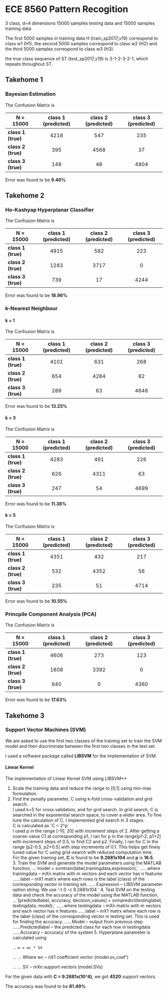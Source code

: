 # ECE 8560 Pattern Recogition

3 class, d=4 dimensions 15000 samples testing data and 15000 samples training data

The first 5000 samples in training data H (train_sp2017_v19) correspond to class w1 (H1), the second 5000 samples correspond to class w2 (H2) and the third 5000 samples correspond to class w3 (H3).

the true class sequence of ST (test_sp2017_v19) is 3-1-2-3-2-1, which repeats throughout ST.

## Takehome 1
### Bayesian Estimation

The Confusion Matrix is

| N = 15000           | class 1 (predicted)  | class 2 (predicted)  | class 3 (predicted)  |
| ------------------- |:--------------------:|:--------------------:|:--------------------:|
| **class 1 (true)**  | 4218                 | 547                  | 235                  |
| **class 2 (true)**  | 395                  | 4568                 | 37                   |
| **class 3 (true)**  | 148                  | 48                   | 4804                 | 

Error was found to be **9.40%**

## Takehome 2
### Ho-Kashyap Hyperplanar Classifier

The Confusion Matrix is

| N = 15000           | class 1 (predicted)  | class 2 (predicted)  | class 3 (predicted)  |
| ------------------- |:--------------------:|:--------------------:|:--------------------:|
| **class 1 (true)**  | 4915                 | 582                  | 223                  |
| **class 2 (true)**  | 1283                 | 3717                 | 0                    |
| **class 3 (true)**  | 739                  | 17                   | 4244                 | 

Error was found to be **18.96%**

### k-Nearest Neighbour

#### k = 1

The Confusion Matrix is

| N = 15000           | class 1 (predicted)  | class 2 (predicted)  | class 3 (predicted)  |
| ------------------- |:--------------------:|:--------------------:|:--------------------:|
| **class 1 (true)**  | 4101                 | 631                  | 268                  |
| **class 2 (true)**  | 654                  | 4284                 | 82                   |
| **class 3 (true)**  | 289                  | 63                   | 4648                 | 

Error was found to be **13.25%**

#### k = 3

The Confusion Matrix is

| N = 15000           | class 1 (predicted)  | class 2 (predicted)  | class 3 (predicted)  |
| ------------------- |:--------------------:|:--------------------:|:--------------------:|
| **class 1 (true)**  | 4283                 | 491                  | 226                  |
| **class 2 (true)**  | 626                  | 4311                 | 63                   |
| **class 3 (true)**  | 247                  | 54                   | 4699                 | 

Error was found to be **11.38%**

#### k = 5

The Confusion Matrix is

| N = 15000           | class 1 (predicted)  | class 2 (predicted)  | class 3 (predicted)  |
| ------------------- |:--------------------:|:--------------------:|:--------------------:|
| **class 1 (true)**  | 4351                 | 432                  | 217                  |
| **class 2 (true)**  | 532                  | 4352                 | 56                   |
| **class 3 (true)**  | 235                  | 51                   | 4714                 | 

Error was found to be **10.55%**


### Princpile Component Analysis (PCA)

The Confusion Matrix is

| N = 15000           | class 1 (predicted)  | class 2 (predicted)  | class 3 (predicted)  |
| ------------------- |:--------------------:|:--------------------:|:--------------------:|
| **class 1 (true)**  | 4606                 | 273                  | 123                  |
| **class 2 (true)**  | 1608                 | 3392                 | 0                    |
| **class 3 (true)**  | 640                  | 0                    | 4360                 | 

Error was found to be **17.63%**


## Takehome 3
### Support Vector Machines (SVM)
We are asked to use the first two classes of the training set to train the SVM model and then discriminate between the first two classes in the test set.

I used a software package called **LIBSVM** for the implementation of SVM.

#### Linear Kernel
The implementation of Linear Kernel SVM using LIBSVM**
<p>
<ol>
<li> Scale the training data and reduce the range to [0,1] using min-max formulation.</li>
<li> Find the penalty parameter, C using k-fold cross-validation and grid search.</br>
	I used k=5 for cross validation, and for grid search. In grid search, C is searched in the exponential search space, to cover a wider area. To fine tune the calculation of C, I implemented grid search in 3 stages. <br>
	C is calculated as `C = 2^p`<br>
	I used p in the range [-10, 20] with increment steps of 2. After getting a coarse-value C1 at corresponding p1, I ran for p in the range[p1-2, p1+2] with increment steps of 0.5, to find C2 and p2. Finally, I ran for C in the range [p2-0.5, p2+0.5] with step increments of 0.1. This helps get finely tuned value for C using grid-search with reduced computation time. <br>
	For the given training set, <b>C</b> is found to be <b>9.2681x104</b> and <b>p</b> is <b>16.5</b>.</li>
3. Train the SVM and generate the model parameters using the MATLAB function,
...`model = svmtrain(label,trainingdata,expression);`
......where trainingdata – mXn matrix with m vectors and each vector has n features
......label – mX1 matrx where each rows is the label (class) of the corresponding vector in training set.
......Expression – LIBSVM parameter option string. We use ‘-t 0 -c 9.2681x104 ‘
4. Test SVM on the testing data and check the accuracy of the model using the MATLAB function,
...`[predictedlabel, accuracy, decision_values] = svmpredict(testinglabel, testingdata, model);`
......where testingdata – mXn matrix with m vectors and each vector has n features
......label – mX1 matrx where each row is the label (class) of the corresponding vector in testing set. This is used for finding the accuracy.
......Model – output from previous step
......Predictedlabel – the predicted class for each row in testingdata
......Accuracy – accuracy of the system
5. Hyperplane parameter is calculated using

... `w = wc * SV`

... ... Where wc – nX1 coefficient vector (model.sv_coef')

... ... SV – mXn support vectors (model.SVs)
</ol>

For the given data with **C = 9.2681x(10^4)**, we got **4520** support vectors.

The accuracy was found to be **81.49%**

